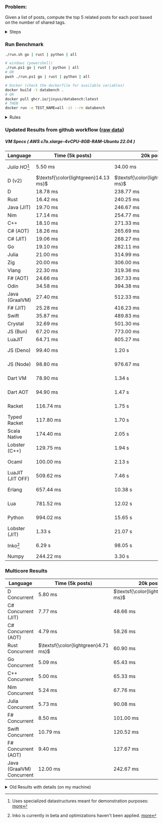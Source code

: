 ### Problem:

Given a list of posts, compute the top 5 related posts for each post based on the number of shared tags.

<details>
<summary> Steps </summary>

-   Read the posts JSON file.
-   Iterate over the posts and populate a map containing: `tag -> List<int>`, with the int representing the post index of each post with that tag.
-   Iterate over the posts and for each post:
    -   Create a map: `PostIndex -> int` to track the number of shared tags
    -   For each tag, Iterate over the posts that have that tag
    -   For each post, increment the shared tag count in the map.
-   Sort the related posts by the number of shared tags.
-   Write the top 5 related posts for each post to a new JSON file.
</details>

### Run Benchmark

```bash
./run.sh go | rust | python | all

# windows (powershell)
./run.ps1 go | rust | python | all
# OR
pwsh ./run.ps1 go | rust | python | all

# Docker (check the dockerfile for available variables)
docker build -t databench .
# OR
docker pull ghcr.io/jinyus/databench:latest
# THEN
docker run -e TEST_NAME=all -it --rm databench
```

<details>
<summary> Rules </summary>

<h3>No:</h3>

-   FFI (including assembly inlining)
-   Unsafe code blocks
-   Custom benchmarking
-   Disabling runtime checks (bounds etc)
-   Specific hardware targeting
-   SIMD for single threaded solutions
-   Hardcoding number of posts
-   Lazy evaluation (Unless results are computed at runtime and timed)
-   Computation Caching

<h3>Must:</h3>

-   Support up to 100,000 posts
-   Support UTF8 strings
-   Parse json at runtime
-   Support up to 100 tags
-   Represent tags as strings
-   Be production ready
-   Use less than 8GB of memory
</details>

### Updated Results from github workflow ([raw data](https://github.com/jinyus/related_post_gen/blob/main/raw_results.md))

##### VM Specs ( AWS c7a.xlarge-4vCPU-8GB-RAM-Ubuntu 22.04 )

| Language         | Time (5k posts)                       | 20k posts                              | 60k posts                           | Total     |
| ---------------- | ------------------------------------- | -------------------------------------- | ----------------------------------- | --------- |
| _Julia HO_[^1]   | 5.50 ms                               | 34.00 ms                               | 94.00 ms                            | 133.50 ms |
| D (v2)           | $\textsf{\color{lightgreen}14.13 ms}$ | $\textsf{\color{lightgreen}167.40 ms}$ | $\textsf{\color{lightgreen}1.36 s}$ | 1.54 s    |
| D                | 18.78 ms                              | 238.77 ms                              | 2.04 s                              | 2.29 s    |
| Rust             | 16.42 ms                              | 240.25 ms                              | 2.05 s                              | 2.31 s    |
| Java (JIT)       | 19.70 ms                              | 246.67 ms                              | 2.14 s                              | 2.40 s    |
| Nim              | 17.14 ms                              | 254.77 ms                              | 2.27 s                              | 2.54 s    |
| C++              | 18.10 ms                              | 271.33 ms                              | 2.26 s                              | 2.55 s    |
| C# (AOT)         | 18.26 ms                              | 265.69 ms                              | 2.34 s                              | 2.62 s    |
| C# (JIT)         | 19.06 ms                              | 268.27 ms                              | 2.33 s                              | 2.62 s    |
| Go               | 19.10 ms                              | 282.11 ms                              | 2.48 s                              | 2.78 s    |
| Julia            | 21.00 ms                              | 314.99 ms                              | 2.64 s                              | 2.98 s    |
| Zig              | 20.00 ms                              | 306.00 ms                              | 2.72 s                              | 3.04 s    |
| Vlang            | 22.30 ms                              | 319.36 ms                              | 2.73 s                              | 3.07 s    |
| F# (AOT)         | 24.66 ms                              | 367.33 ms                              | 3.23 s                              | 3.62 s    |
| Odin             | 34.58 ms                              | 394.38 ms                              | 3.46 s                              | 3.89 s    |
| Java (GraalVM)   | 27.40 ms                              | 512.33 ms                              | 3.61 s                              | 4.15 s    |
| F# (JIT)         | 25.28 ms                              | 416.23 ms                              | 3.90 s                              | 4.34 s    |
| Swift            | 35.87 ms                              | 489.83 ms                              | 4.24 s                              | 4.76 s    |
| Crystal          | 32.69 ms                              | 501.30 ms                              | 4.31 s                              | 4.84 s    |
| JS (Bun)         | 67.20 ms                              | 773.00 ms                              | 6.58 s                              | 7.42 s    |
| LuaJIT           | 64.71 ms                              | 805.27 ms                              | 6.71 s                              | 7.58 s    |
| JS (Deno)        | 99.40 ms                              | 1.20 s                                 | 12.90 s                             | 14.19 s   |
| JS (Node)        | 98.80 ms                              | 976.67 ms                              | 13.53 s                             | 14.60 s   |
| Dart VM          | 78.90 ms                              | 1.34 s                                 | 13.19 s                             | 14.61 s   |
| Dart AOT         | 94.90 ms                              | 1.47 s                                 | 13.08 s                             | 14.64 s   |
| Racket           | 116.74 ms                             | 1.75 s                                 | 14.29 s                             | 16.16 s   |
| Typed Racket     | 117.80 ms                             | 1.70 s                                 | 14.59 s                             | 16.41 s   |
| Scala Native     | 174.40 ms                             | 2.05 s                                 | 16.83 s                             | 19.05 s   |
| Lobster (C++)    | 129.75 ms                             | 1.94 s                                 | 18.22 s                             | 20.29 s   |
| Ocaml            | 100.00 ms                             | 2.13 s                                 | 22.17 s                             | 24.40 s   |
| LuaJIT (JIT OFF) | 509.62 ms                             | 7.46 s                                 | 71.52 s                             | 79.49 s   |
| Erlang           | 657.44 ms                             | 10.38 s                                | 98.77 s                             | 109.81 s  |
| Lua              | 781.52 ms                             | 12.02 s                                | 107.77 s                            | 120.56 s  |
| Python           | 994.02 ms                             | 15.65 s                                | 144.65 s                            | 161.30 s  |
| Lobster (JIT)    | 1.33 s                                | 21.07 s                                | 188.09 s                            | 210.49 s  |
| Inko[^2]         | 6.29 s                                | 98.05 s                                | 875.39 s                            | 979.73 s  |
| Numpy            | 244.22 ms                             | 3.30 s                                 | OOM                                 | N/A       |

### Multicore Results

| Language                  | Time (5k posts)                      | 20k posts                             | 60k posts                              | Total     |
| ------------------------- | ------------------------------------ | ------------------------------------- | -------------------------------------- | --------- |
| D Concurrent              | 5.80 ms                              | $\textsf{\color{lightgreen}46.68 ms}$ | $\textsf{\color{lightgreen}327.63 ms}$ | 380.11 ms |
| C# Concurrent (JIT)       | 7.77 ms                              | 48.66 ms                              | 388.92 ms                              | 445.35 ms |
| C# Concurrent (AOT)       | 4.79 ms                              | 58.26 ms                              | 470.70 ms                              | 533.74 ms |
| Rust Concurrent           | $\textsf{\color{lightgreen}4.71 ms}$ | 60.90 ms                              | 491.75 ms                              | 557.36 ms |
| Go Concurrent             | 5.09 ms                              | 65.43 ms                              | 538.66 ms                              | 609.19 ms |
| C++ Concurrent            | 5.00 ms                              | 65.33 ms                              | 553.00 ms                              | 623.33 ms |
| Nim Concurrent            | 5.24 ms                              | 67.76 ms                              | 568.13 ms                              | 641.13 ms |
| Julia Concurrent          | 5.73 ms                              | 90.08 ms                              | 653.98 ms                              | 749.79 ms |
| F# Concurrent             | 8.50 ms                              | 101.00 ms                             | 843.33 ms                              | 952.83 ms |
| Swift Concurrent          | 10.79 ms                             | 120.52 ms                             | 993.95 ms                              | 1.13 s    |
| F# Concurrent (AOT)       | 9.40 ms                              | 127.67 ms                             | 1.13 s                                 | 1.26 s    |
| Java (GraalVM) Concurrent | 12.00 ms                             | 242.67 ms                             | 1.50 s                                 | 1.75 s    |

<details>
<summary> Old Results with details (on my machine) </summary>

| Language   | Processing Time | Total (+ I/O) | Details                                                                                                                                                                                                                                                                                         |
| ---------- | --------------- | ------------- | ----------------------------------------------------------------------------------------------------------------------------------------------------------------------------------------------------------------------------------------------------------------------------------------------- |
| Rust       | -               | 4.5s          | Initial                                                                                                                                                                                                                                                                                         |
| Rust v2    | -               | 2.60s         | Replace std HashMap with fxHashMap by [phazer99](https://www.reddit.com/r/rust/comments/16plgok/comment/k1rtr4x/?utm_source=share&utm_medium=web2x&context=3)                                                                                                                                   |
| Rust v3    | -               | 1.28s         | Preallocate and reuse map and unstable sort by [vdrmn](https://www.reddit.com/r/rust/comments/16plgok/comment/k1rzo7g/?utm_source=share&utm_medium=web2x&context=3) and [Darksonn](https://www.reddit.com/r/rust/comments/16plgok/comment/k1rzwdx/?utm_source=share&utm_medium=web2x&context=3) |
| Rust v4    | -               | 0.13s         | Use Post index as key instead of Pointer and Binary Heap by [RB5009](https://www.reddit.com/r/rust/comments/16plgok/comment/k1s5ea0/?utm_source=share&utm_medium=web2x&context=3)                                                                                                               |
| Rust v5    | 38ms            | 52ms          | Rm hashing from loop and use vec[count] instead of map[index]count by RB5009                                                                                                                                                                                                                    |
| Rust v6    | 23ms            | 36ms          | Optimized Binary Heap Ops by [scottlamb](https://github.com/jinyus/related_post_gen/pull/12)                                                                                                                                                                                                    |
| Rust Rayon | 9ms             | 22ms          | Parallelize by [masmullin2000](https://github.com/jinyus/related_post_gen/pull/4)                                                                                                                                                                                                               |
| Rust Rayon | 8ms             | 22ms          | Remove comparison out of hot loop                                                                                                                                                                                                                                                               |
| ⠀          | ⠀               | ⠀             | ⠀                                                                                                                                                                                                                                                                                               |
| Go         | -               | 1.5s          | Initial                                                                                                                                                                                                                                                                                         |
| Go v2      | -               | 80ms          | Add rust optimizations                                                                                                                                                                                                                                                                          |
| Go v3      | 56ms            | 70ms          | Use goccy/go-json                                                                                                                                                                                                                                                                               |
| Go v3      | 34ms            | 55ms          | Use generic binaryheap by [DrBlury](https://github.com/jinyus/related_post_gen/pull/7)                                                                                                                                                                                                          |
| Go v4      | 26ms            | 50ms          | Replace binary heap with custom priority queue                                                                                                                                                                                                                                                  |
| Go v5      | 20ms            | 43ms          | Remove comparison out of hot loop                                                                                                                                                                                                                                                               |
| Go Con     | 10ms            | 33ms          | Go concurrency by [tirprox](https://github.com/jinyus/related_post_gen/pull/17) and [DrBlury](https://github.com/jinyus/related_post_gen/pull/8)                                                                                                                                                |
| Go Con v2  | 5ms             | 29ms          | Use arena, use waitgroup, rm binheap by [DrBlury](https://github.com/jinyus/related_post_gen/pull/20)                                                                                                                                                                                           |
| ⠀          | ⠀               | ⠀             | ⠀                                                                                                                                                                                                                                                                                               |
| Python     | -               | 7.81s         | Initial                                                                                                                                                                                                                                                                                         |
| Python v2  | 1.35s           | 1.53s         | Add rust optimizations by [dave-andersen](https://github.com/jinyus/related_post_gen/pull/10)                                                                                                                                                                                                   |
| Numpy      | 0.57s           | 0.85s         | Numpy implementation by [Copper280z](https://github.com/jinyus/related_post_gen/pull/11)                                                                                                                                                                                                        |
| ⠀          | ⠀               | ⠀             | ⠀                                                                                                                                                                                                                                                                                               |
| Crystal    | 50ms            | 96ms          | Inital w/ previous optimizations                                                                                                                                                                                                                                                                |
| Crystal v2 | 33ms            | 72ms          | Replace binary heap with custom priority queue                                                                                                                                                                                                                                                  |
| ⠀          | ⠀               | ⠀             | ⠀                                                                                                                                                                                                                                                                                               |
| Odin       | 110ms           | 397ms         | Ported from golang code                                                                                                                                                                                                                                                                         |
| Odin v2    | 104ms           | 404ms         | Remove comparison out of hot loop                                                                                                                                                                                                                                                               |
| ⠀          | ⠀               | ⠀             | ⠀                                                                                                                                                                                                                                                                                               |
| Dart VM    | 125ms           | 530ms         | Ported from golang code                                                                                                                                                                                                                                                                         |
| Dart bin   | 274ms           | 360ms         | Compiled executable                                                                                                                                                                                                                                                                             |
| ⠀          | ⠀               | ⠀             | ⠀                                                                                                                                                                                                                                                                                               |
| Vlang      | 339ms           | 560ms         | Ported from golang code                                                                                                                                                                                                                                                                         |
| ⠀          | ⠀               | ⠀             | ⠀                                                                                                                                                                                                                                                                                               |
| Zig        | 80ms            | 110ms         | Provided by [akhildevelops](https://github.com/jinyus/related_post_gen/pull/30)                                                                                                                                                                                                                 |

</details>

[^1]: Uses specialized datastructures meant for demonstration purposes: [more](https://github.com/LilithHafner/Jokes/tree/main/SuperDataStructures.jl)
[^2]: Inko is currently in beta and optimizations haven't been applied. [more](https://github.com/jinyus/related_post_gen/pull/440#issuecomment-1816583612)
